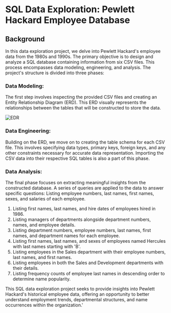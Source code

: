 # SQL Data Exploration: Pewlett Hackard Employee Database

## Background
In this data exploration project, we delve into Pewlett Hackard's employee data from the 1980s and 1990s. The primary objective is to design and analyze a SQL database containing information from six CSV files. This process encompasses data modeling, engineering, and analysis. The project's structure is divided into three phases:

### Data Modeling:
The first step involves inspecting the provided CSV files and creating an Entity Relationship Diagram (ERD). This ERD visually represents the relationships between the tables that will be constructed to store the data.

![EDR](EDR.png)

### Data Engineering:
Building on the ERD, we move on to creating the table schema for each CSV file. This involves specifying data types, primary keys, foreign keys, and any other constraints necessary for accurate data representation. Importing the CSV data into their respective SQL tables is also a part of this phase.

### Data Analysis:
The final phase focuses on extracting meaningful insights from the constructed database. A series of queries are applied to the data to answer specific questions:
Listing employee numbers, last names, first names, sexes, and salaries of each employee.

1. Listing first names, last names, and hire dates of employees hired in 1986.
2. Listing managers of departments alongside department numbers, names, and employee details.
3. Listing department numbers, employee numbers, last names, first names, and department names for each employee.
4. Listing first names, last names, and sexes of employees named Hercules with last names starting with 'B'.
5. Listing employees in the Sales department with their employee numbers, last names, and first names.
6. Listing employees in both the Sales and Development departments with their details.
7. Listing frequency counts of employee last names in descending order to determine name popularity.

This SQL data exploration project seeks to provide insights into Pewlett Hackard's historical employee data, offering an opportunity to better understand employment trends, departmental structures, and name occurrences within the organization.'






